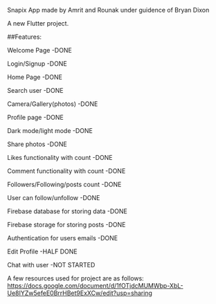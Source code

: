 Snapix
App made by Amrit and Rounak under guidence of Bryan Dixon

A new Flutter project.

##Features:
  
  Welcome Page    				            -DONE
  
  Login/Signup					              -DONE
  
  Home Page					                  -DONE
  
  Search user					                -DONE
  
  Camera/Gallery(photos)			        -DONE
  
  Profile page					              -DONE
  
  Dark mode/light mode			          -DONE
  
  Share photos					              -DONE
  
  Likes functionality with count		  -DONE
  
  Comment functionality with count	  -DONE
  
  Followers/Following/posts count	    -DONE
  
  User can follow/unfollow			      -DONE
  
  Firebase database for storing data	-DONE
  
  Firebase storage for storing posts	-DONE
  
  Authentication for users emails		  -DONE
  
  Edit Profile 					              -HALF DONE
  
  Chat 	with user 					          -NOT STARTED


A few resources used for project are as follows:
https://docs.google.com/document/d/1fOTjdcMUMWbp-XbL-Ue8IYZw5efeE0BrrHBet9ExXCw/edit?usp=sharing
